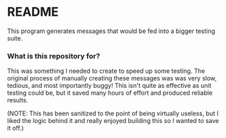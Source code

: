 # README #

This program generates messages that would be fed into a bigger testing suite.

### What is this repository for? ###

This was something I needed to create to speed up some testing. The original process of manually creating these messages was was very slow, tedious, and most importantly buggy! This isn't quite as effective as unit testing could be, but it saved many hours of effort and produced reliable results.

(NOTE: This has been sanitized to the point of being virtually useless, but I liked the logic behind it and really enjoyed building this so I wanted to save it off.)